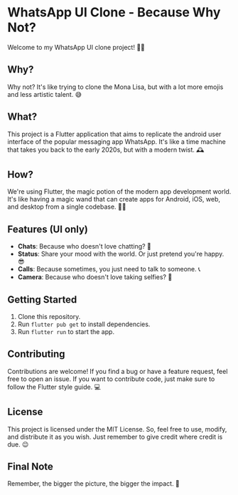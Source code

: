 # WhatsApp UI Clone - Because Why Not?

Welcome to my WhatsApp UI clone project! 📱🚀

## Why?

Why not? It's like trying to clone the Mona Lisa, but with a lot more emojis and less artistic talent. 😅

## What?

This project is a Flutter application that aims to replicate the android user interface of the popular messaging app WhatsApp. It's like a time machine that takes you back to the early 2020s, but with a modern twist. 🕰️

## How?

We're using Flutter, the magic potion of the modern app development world. It's like having a magic wand that can create apps for Android, iOS, web, and desktop from a single codebase. 🧙‍♂️

## Features (UI only)

- **Chats**: Because who doesn't love chatting? 💬
- **Status**: Share your mood with the world. Or just pretend you're happy. 😎
- **Calls**: Because sometimes, you just need to talk to someone. 📞
- **Camera**: Because who doesn't love taking selfies? 📸

## Getting Started

1. Clone this repository.
2. Run `flutter pub get` to install dependencies.
3. Run `flutter run` to start the app.

## Contributing

Contributions are welcome! If you find a bug or have a feature request, feel free to open an issue. If you want to contribute code, just make sure to follow the Flutter style guide. 💻

## License

This project is licensed under the MIT License. So, feel free to use, modify, and distribute it as you wish. Just remember to give credit where credit is due. 😉

## Final Note

Remember, the bigger the picture, the bigger the impact. 📸